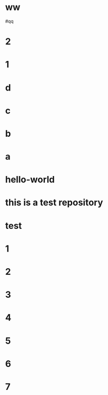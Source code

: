 # ww
#qq
# 2 
# 1
# d
# c
# b
# a
# hello-world
# this is a test repository
# test
# 1
# 2
# 3
# 4
# 5
# 6
# 7

